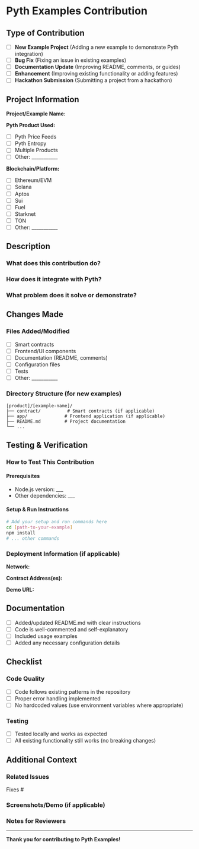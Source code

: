 # Pyth Examples Contribution

## Type of Contribution
<!-- Please check the type of contribution this PR represents -->

- [ ] **New Example Project** (Adding a new example to demonstrate Pyth integration)
- [ ] **Bug Fix** (Fixing an issue in existing examples)
- [ ] **Documentation Update** (Improving README, comments, or guides)
- [ ] **Enhancement** (Improving existing functionality or adding features)
- [ ] **Hackathon Submission** (Submitting a project from a hackathon)

## Project Information

**Project/Example Name:** <!-- Enter the name of your project or the example you're working on -->

**Pyth Product Used:** 
- [ ] Pyth Price Feeds
- [ ] Pyth Entropy
- [ ] Multiple Products
- [ ] Other: ___________

**Blockchain/Platform:**
- [ ] Ethereum/EVM
- [ ] Solana  
- [ ] Aptos
- [ ] Sui
- [ ] Fuel
- [ ] Starknet
- [ ] TON
- [ ] Other: ___________

## Description

### What does this contribution do?
<!-- Provide a clear description of what you're adding or changing -->

### How does it integrate with Pyth?
<!-- Explain how your code uses Pyth products/services -->

### What problem does it solve or demonstrate?
<!-- Describe the use case or issue this addresses -->

## Changes Made

### Files Added/Modified
<!-- List the main files you've added or modified -->
- [ ] Smart contracts
- [ ] Frontend/UI components  
- [ ] Documentation (README, comments)
- [ ] Configuration files
- [ ] Tests
- [ ] Other: ___________

### Directory Structure (for new examples)
<!-- If adding a new example, show the directory structure -->
```
[product]/[example-name]/
├── contract/          # Smart contracts (if applicable)
├── app/              # Frontend application (if applicable)  
├── README.md         # Project documentation
└── ...
```

## Testing & Verification

### How to Test This Contribution
<!-- Provide clear instructions for reviewers to test your changes -->

#### Prerequisites
<!-- List any prerequisites needed -->
- Node.js version: ___
- Other dependencies: ___

#### Setup & Run Instructions
```bash
# Add your setup and run commands here
cd [path-to-your-example]
npm install
# ... other commands
```

### Deployment Information (if applicable)
**Network:** <!-- e.g., Ethereum Sepolia, Solana Devnet, etc. -->

**Contract Address(es):** <!-- Deployed contract addresses -->

**Demo URL:** <!-- Link to live demo if available -->

## Documentation

- [ ] Added/updated README.md with clear instructions
- [ ] Code is well-commented and self-explanatory
- [ ] Included usage examples
- [ ] Added any necessary configuration details

## Checklist

### Code Quality
- [ ] Code follows existing patterns in the repository
- [ ] Proper error handling implemented
- [ ] No hardcoded values (use environment variables where appropriate)

### Testing
- [ ] Tested locally and works as expected
- [ ] All existing functionality still works (no breaking changes)

## Additional Context

### Related Issues
<!-- Link any related GitHub issues -->
Fixes #<!-- issue number -->

### Screenshots/Demo (if applicable)
<!-- Add screenshots or links to demos that help explain your contribution -->

### Notes for Reviewers
<!-- Add any additional context that would help reviewers -->

---

**Thank you for contributing to Pyth Examples!**

<!-- 
Helpful Resources:
- Pyth Documentation: https://docs.pyth.network/
- Price Feeds: https://docs.pyth.network/price-feeds
- Entropy: https://docs.pyth.network/entropy  
- Lazer: https://docs.pyth.network/lazer
- Existing Examples: Browse the repository for reference implementations
-->
